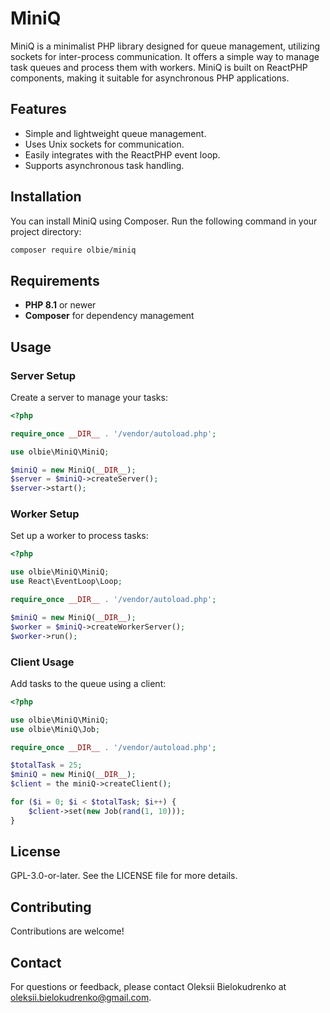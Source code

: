 # MiniQ

MiniQ is a minimalist PHP library designed for queue management, utilizing sockets for inter-process communication. It offers a simple way to manage task queues and process them with workers. MiniQ is built on ReactPHP components, making it suitable for asynchronous PHP applications.

## Features

- Simple and lightweight queue management.
- Uses Unix sockets for communication.
- Easily integrates with the ReactPHP event loop.
- Supports asynchronous task handling.

## Installation

You can install MiniQ using Composer. Run the following command in your project directory:

```bash
composer require olbie/miniq
```

## Requirements

- **PHP 8.1** or newer
- **Composer** for dependency management

## Usage

### Server Setup

Create a server to manage your tasks:

```php
<?php

require_once __DIR__ . '/vendor/autoload.php';

use olbie\MiniQ\MiniQ;

$miniQ = new MiniQ(__DIR__);
$server = $miniQ->createServer();
$server->start();
```

### Worker Setup

Set up a worker to process tasks:

```php
<?php

use olbie\MiniQ\MiniQ;
use React\EventLoop\Loop;

require_once __DIR__ . '/vendor/autoload.php';

$miniQ = new MiniQ(__DIR__);
$worker = $miniQ->createWorkerServer();
$worker->run();
```

### Client Usage
Add tasks to the queue using a client:

```php
<?php

use olbie\MiniQ\MiniQ;
use olbie\MiniQ\Job;

require_once __DIR__ . '/vendor/autoload.php';

$totalTask = 25;
$miniQ = new MiniQ(__DIR__);
$client = the miniQ->createClient();

for ($i = 0; $i < $totalTask; $i++) {
    $client->set(new Job(rand(1, 10)));
}
```

## License

GPL-3.0-or-later. See the LICENSE file for more details.

## Contributing

Contributions are welcome! 

## Contact

For questions or feedback, please contact Oleksii Bielokudrenko at oleksii.bielokudrenko@gmail.com.